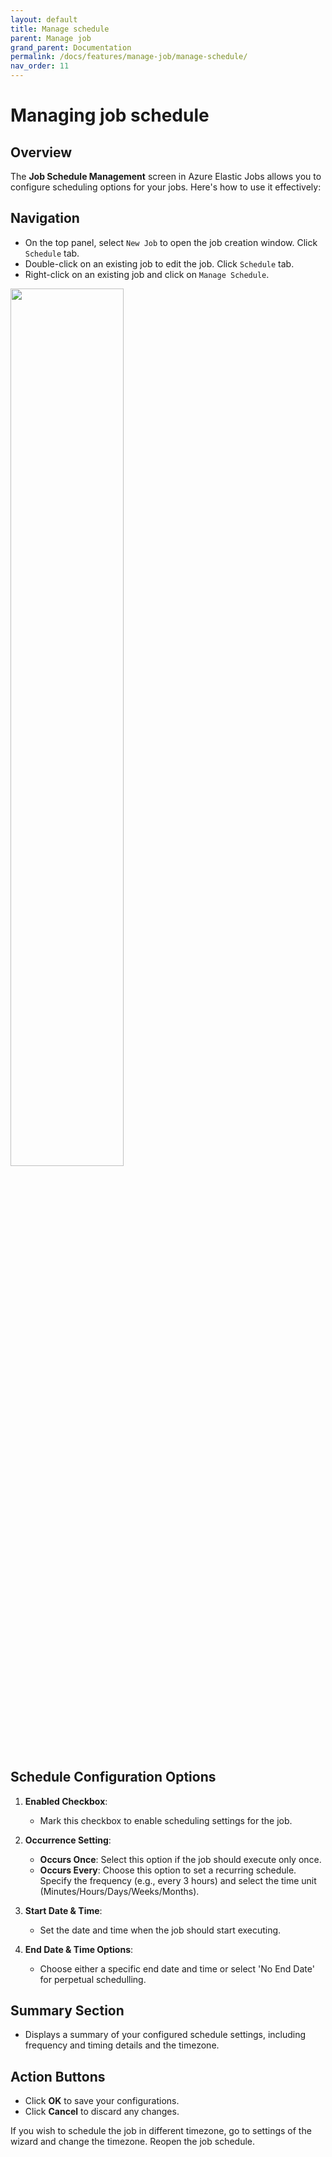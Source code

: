 ```yaml
---
layout: default
title: Manage schedule
parent: Manage job
grand_parent: Documentation
permalink: /docs/features/manage-job/manage-schedule/
nav_order: 11
---
```


# Managing job schedule

## Overview 
The **Job Schedule Management** screen in Azure Elastic Jobs allows you to configure scheduling options for your jobs. Here's how to use it effectively:

## Navigation
   - On the top panel, select `New Job` to open the job creation window. Click `Schedule` tab.
   - Double-click on an existing job to edit the job. Click `Schedule` tab.
   - Right-click on an existing job and click on `Manage Schedule`.

   <img src="../../../../media/job-schedule-screen.png" style="width:60%; height:60%">

## Schedule Configuration Options
1. **Enabled Checkbox**:
   - Mark this checkbox to enable scheduling settings for the job.

2. **Occurrence Setting**:
   - **Occurs Once**: Select this option if the job should execute only once.
   - **Occurs Every**: Choose this option to set a recurring schedule. Specify the frequency (e.g., every 3 hours) and select the time unit (Minutes/Hours/Days/Weeks/Months).

3. **Start Date & Time**:
   - Set the date and time when the job should start executing.

4. **End Date & Time Options**:
   - Choose either a specific end date and time or select 'No End Date' for perpetual schedulling.

## Summary Section
- Displays a summary of your configured schedule settings, including frequency and timing details and the timezone. 

## Action Buttons
- Click **OK** to save your configurations.
- Click **Cancel** to discard any changes.

If you wish to schedule the job in different timezone, go to settings of the wizard and change the timezone. Reopen the job schedule.

